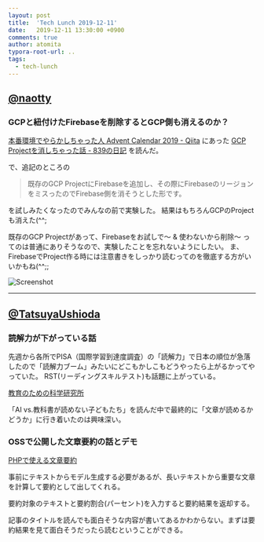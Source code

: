 ```yaml
---
layout: post
title:  'Tech Lunch 2019-12-11'
date:   2019-12-11 13:30:00 +0900
comments: true
author: atomita
typora-root-url: ..
tags:
  - tech-lunch
---
```


## [@naotty](https://github.com/naotty)

### GCPと紐付けたFirebaseを削除するとGCP側も消えるのか？
[本番環境でやらかしちゃった人 Advent Calendar 2019 \- Qiita](https://qiita.com/advent-calendar/2019/yarakashi-production) にあった [GCP Projectを消しちゃった話 \- 839の日記](https://839.hateblo.jp/entry/2019/12/07/000000) を読んだ。

で、追記のところの

> 既存のGCP ProjectにFirebaseを追加し、その際にFirebaseのリージョンをミスったのでFirebase側を消そうとした形です。

を試しみたくなったのでみんなの前で実験した。
結果はもちろんGCPのProjectも消えた(^^;

既存のGCP Projectがあって、Firebaseをお試しで〜 & 使わないから削除〜 ってのは普通にありそうなので、実験したことを忘れないようにしたい。
ま、FirebaseでProject作る時には注意書きをしっかり読むってのを徹底する方がいいかもね(^^;;

![Screenshot](/images/2019/12/screenshot_2019-12-11_11_56_01.png)

----

## [@TatsuyaUshioda](https://github.com/TatsuyaUshioda)

### 読解力が下がっている話
先週から各所でPISA（国際学習到達度調査）の「読解力」で日本の順位が急落したので「読解力ブーム」みたいにどこもかしこもどうやったら上がるかってやっていた。
RST(リーディングスキルテスト)も話題に上がっている。

[教育のための科学研究所](https://www.s4e.jp/)

「AI vs.教科書が読めない子どもたち」を読んだ中で最終的に「文章が読めるかどうか」に行き着いたのは興味深い。

### OSSで公開した文章要約の話とデモ
[PHPで使える文章要約](https://github.com/TatsuyaUshioda/php-text-summarization)

事前にテキストからモデル生成する必要があるが、長いテキストから重要な文章を計算して要約として出してくれる。

要約対象のテキストと要約割合(パーセント)を入力すると要約結果を返却する。

記事のタイトルを読んでも面白そうな内容が書いてあるかわからない。まずは要約結果を見て面白そうだったら読むということができる。
